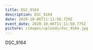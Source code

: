 ```yaml
---
title: DSC_9164
description: DSC_9164
date: 2020-10-06T11:11:50.729Z
event_date: 2020-10-06T11:11:50.775Z
picture: /images/uploads/dsc_9164.jpg
---
```

DSC_9164